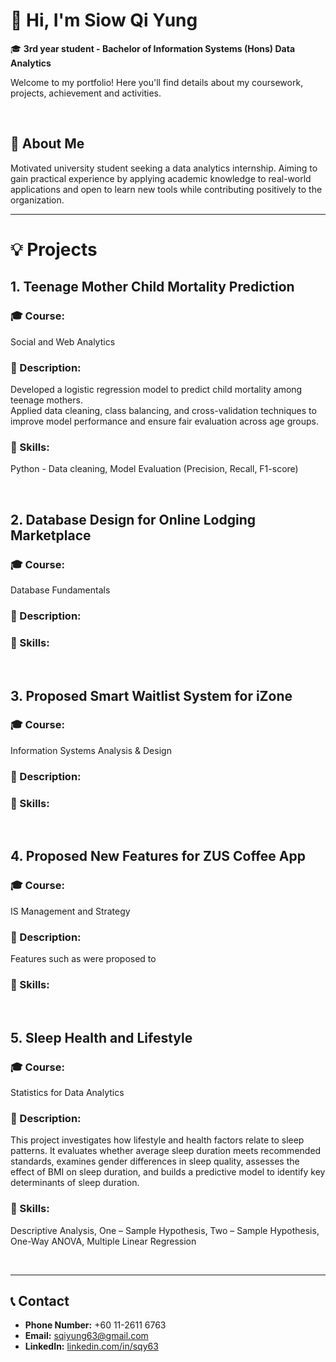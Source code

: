
# 👋 Hi, I'm Siow Qi Yung

🎓 **3rd year student - Bachelor of Information Systems (Hons) Data Analytics**

Welcome to my portfolio! Here you'll find details about my coursework, projects, achievement and activities.

<br>

## 💬 About Me
Motivated university student seeking a data analytics internship. Aiming to gain practical experience by applying academic knowledge to real-world applications and open to learn new tools while contributing positively to the organization.


---

# 💡 Projects

## 1. Teenage Mother Child Mortality Prediction

### 🎓 Course:
Social and Web Analytics

### 📝 Description:
Developed a logistic regression model to predict child mortality among teenage mothers.  
Applied data cleaning, class balancing, and cross-validation techniques to improve model performance and ensure fair evaluation across age groups.

### 🧠 Skills:
Python - Data cleaning, Model Evaluation (Precision, Recall, F1-score)

<br>

## 2. Database Design for Online Lodging Marketplace

### 🎓 Course: 
Database Fundamentals

### 📝 Description:

### 🧠 Skills:

<br>

## 3.  Proposed Smart Waitlist System for iZone

### 🎓 Course: 
Information Systems Analysis & Design

### 📝 Description:

### 🧠 Skills:

<br>

## 4.  Proposed New Features for ZUS Coffee App

### 🎓 Course: 
IS Management and Strategy

### 📝 Description:
Features such as were proposed to

### 🧠 Skills:

<br>

## 5. Sleep Health and Lifestyle

### 🎓 Course: 
Statistics for Data Analytics

### 📝 Description:
This project investigates how lifestyle and health factors relate to sleep patterns. It evaluates whether average sleep duration meets recommended standards, examines gender differences in sleep quality, assesses the effect of BMI on sleep duration, and builds a predictive model to identify key determinants of sleep duration.

### 🧠 Skills:
Descriptive Analysis, One – Sample Hypothesis, Two – Sample Hypothesis, One-Way ANOVA, Multiple Linear Regression

<br>

---


## 📞 Contact
- **Phone Number:** +60 11-2611 6763
- **Email:** sqiyung63@gmail.com
- **LinkedIn:** [linkedin.com/in/sqy63](https://linkedin.com/in/sqy63)
